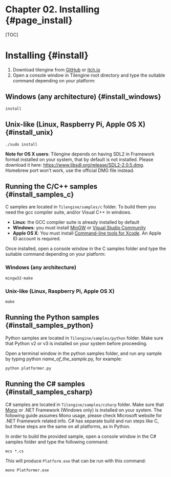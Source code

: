 # Chapter 02. Installing {#page_install}
[TOC]
# Installing {#install}
1. Download tilengine from [GitHub](https://github.com/megamarc/Tilengine/archive/master.zip) or [itch.io](https://megamarc.itch.io/tilengine)
2. Open a console window in Tilengine root directory and type the suitable command depending on your platform:

## Windows (any architecture) {#install_windows}
```
install
```
## Unix-like (Linux, Raspberry Pi, Apple OS X) {#install_unix}
```
./sudo install
```

**Note for OS X users**: Tilengine depends on having SDL2 in Framework format installed on your system, that by default is not installed. Please download it here: https://www.libsdl.org/release/SDL2-2.0.5.dmg. Homebrew port won't work, use the official DMG file instead.

## Running the C/C++ samples {#install_samples_c}
C samples are located in `Tilengine/samples/c` folder. To build them you need the gcc compiler suite, and/or Visual C++ in windows.
* **Linux**: the GCC compiler suite is already installed by default
* **Windows**: you must install [MinGW](http://www.mingw.org/) or [Visual Studio Community](https://www.visualstudio.com/vs/community/)
* **Apple OS X**: You must install [Command-line tools for Xcode](https://developer.apple.com/xcode/). An Apple ID account is required.

Once installed, open a console window in the C samples folder and type the suitable command depending on your platform:

### Windows (any architecture)
```
mingw32-make
```
### Unix-like (Linux, Raspberry Pi, Apple OS X)
```
make
```

## Running the Python samples {#install_samples_python}
Python samples are located in `Tilengine/samples/python` folder. Make sure that Python v2 or v3 is installed on your system before proceeding.

Open a terminal window in the python samples folder, and run any sample by typing python *name_of_the_sample*.py, for example:
```
python platformer.py
```

## Running the C# samples {#install_samples_csharp}
C# samples are located in `Tilengine/samples/csharp` folder. Make sure that [Mono](http://www.mono-project.com/download/) or .NET Framework (Windows only) is installed on your system. The following guide assumes Mono usage, please check Microsoft website for .NET Framework related info. C# has separate build and run steps like C, but these steps are the same on all platforms, as in Python.

In order to build the provided sample, open a console window in the C# samples folder and type the following command:
```
mcs *.cs
```
This will produce `Platform.exe` that can be run with this command:
```
mono Platformer.exe
```
